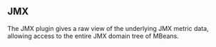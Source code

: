 ## JMX

The JMX plugin gives a raw view of the underlying JMX metric data, allowing access to the entire JMX domain tree of MBeans.
